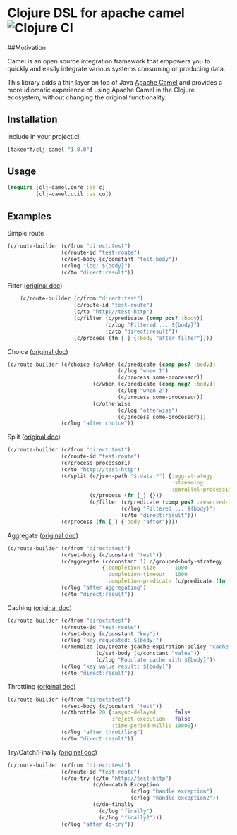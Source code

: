 # Clojure DSL for apache camel ![Clojure CI](https://github.com/TakeoffTech/clj-camel/workflows/Clojure%20CI/badge.svg)

##Motivation

Camel is an open source integration framework that empowers you to quickly and easily integrate various systems consuming or producing data.

This library adds a thin layer on top of Java [Apache Camel](https://camel.apache.org) and 
provides a more idiomatic experience of using Apache Camel in the Clojure ecosystem, without changing the original functionality.


## Installation

Include in your project.clj

```clojure
[takeoff/clj-camel "1.0.0"]
```


## Usage

```clojure
(require [clj-camel.core :as c]
         [clj-camel.util :as cu])
```

## Examples

Simple route
```clojure
(c/route-builder (c/from "direct:test")
                 (c/route-id "test-route")
                 (c/set-body (c/constant "test-body"))
                 (c/log "log: ${body}")
                 (c/to "direct:result"))
```

Filter ([original doc](https://camel.apache.org/components/latest/eips/filter-eip.html))
```clojure
    (c/route-builder (c/from "direct:test")
                     (c/route-id "test-route")
                     (c/to "http://test-http")
                     (c/filter (c/predicate (comp pos? :body))
                               (c/log "Filtered ... ${body}")
                               (c/to "direct:result"))
                     (c/process (fn [_] {:body "after filter"})))
```

Choice ([original doc](https://camel.apache.org/components/latest/eips/choice-eip.html))
```clojure
(c/route-builder (c/choice (c/when (c/predicate (comp pos? :body))
                                   (c/log "when 1")
                                   (c/process some-processor))
                           (c/when (c/predicate (comp neg? :body))
                                   (c/log "when 2")
                                   (c/process some-processor))
                           (c/otherwise
                                   (c/log "otherwise")
                                   (c/process some-processor)))
                 (c/log "after choice"))
```

Split ([original doc](https://camel.apache.org/components/latest/eips/split-eip.html))
```clojure
(c/route-builder (c/from "direct:test")
                 (c/route-id "test-route")
                 (c/process processor1)
                 (c/to "http://test-http")
                 (c/split (c/json-path "$.data.*") {:agg-strategy        c/grouped-exchange-strategy
                                                    :streaming           true
                                                    :parallel-processing true}
                          (c/process (fn [_] {}))
                          (c/filter (c/predicate (comp pos? :reserved-today :body))
                                    (c/log "Filtered ... ${body}")
                                    (c/to "direct:result")))
                 (c/process (fn [_] {:body "after"})))
```

Aggregate ([original doc](https://camel.apache.org/components/latest/eips/aggregate-eip.html))
```clojure
(c/route-builder (c/from "direct:test")
                 (c/set-body (c/constant "test"))
                 (c/aggregate (c/constant 1) c/grouped-body-strategy
                              {:completion-size      1000
                               :completion-timeout   1000
                               :completion-predicate (c/predicate (fn [_] true))})
                 (c/log "after aggregating")
                 (c/to "direct:result"))
```
Caching ([original doc](https://camel.apache.org/components/latest/jcache-component.html))
```clojure
(c/route-builder (c/from "direct:test")
                 (c/route-id "test-route")
                 (c/set-body (c/constant "key"))
                 (c/log "key requested: ${body}")
                 (c/memoize (cu/create-jcache-expiration-policy "cache-name" 60)
                            (c/set-body (c/constant "value"))
                            (c/log "Populate cache with ${body}"))
                 (c/log "key value result: ${body}")
                 (c/to "direct:result"))
```
Throttling ([original doc](https://camel.apache.org/components/latest/eips/throttle-eip.html))
```clojure
(c/route-builder (c/from "direct:test")
                 (c/set-body (c/constant "test"))
                 (c/throttle 20 {:async-delayed      false
                                 :reject-execution   false
                                 :time-period-millis 10000})
                 (c/log "after throttling")
                 (c/to "direct:result"))
``` 
Try/Catch/Finally ([original doc](https://camel.apache.org/manual/latest/try-catch-finally.html))
```clojure
(c/route-builder (c/from "direct:test")
                 (c/route-id "test-route")
                 (c/do-try (c/to "http://test-http")
                           (c/do-catch Exception
                                       (c/log "handle exception")
                                       (c/log "handle exception2"))
                           (c/do-finally
                             (c/log "finally")
                             (c/log "finally2")))
                 (c/log "after do-try"))
```
